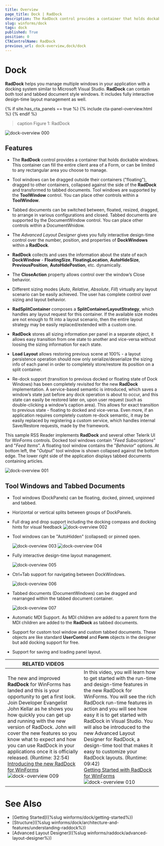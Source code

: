 ```yaml
---
title: Overview
page_title: Dock | RadDock
description: The RadDock control provides a container that holds dockable windows. This container can fill the entire client area of a Windows Form, or can be limited to any rectangular area you choose to manage.
slug: winforms/dock
tags: dock
published: True
position: 0
CTAControlName: RadDock
previous_url: dock-overview,dock/dock
---
```


# Dock

__RadDock__ helps you manage multiple windows in your application with a docking system similar to Microsoft Visual Studio. __RadDock__ can contain both tool and tabbed document style windows. It includes fully interactive design-time layout management as well.

{% if site.has_cta_panels == true %}
{% include cta-panel-overview.html %}
{% endif %}

>caption Figure 1: RadDock 

![dock-overview 000](images/dock-overview000.png)

## Features

* The __RadDock__ control provides a container that holds dockable windows. This container can fill the entire client area of a Form, or can be limited to any rectangular area you choose to manage.

* Tool windows can be dragged outside their containers ("floating"), dragged to other containers, collapsed against the side of the **RadDock** and transformed to tabbed documents. Tool windows are supported by the **ToolWindow** control. You can place other controls within a **ToolWindow**.

* Tabbed documents can be switched between, floated, resized, dragged, to arrange in various configurations and closed. Tabbed documents are supported by the DocumentWindow control. You can place other controls within a DocumentWnidow.
            
* The *Advanced Layout Designer* gives you fully interactive design-time control over the number, position, and properties of **DockWindows** within a __RadDock__.

* __RadDock__ collects and uses the information about the state of each **DockWindow** - **FloatingSize**, **FloatingLocation**, **AutoHideSize**, **PreviousPosition**, **AutoHidePostion**, etc. dynamically.

* The __CloseAction__ property allows control over the window’s Close behavior.

* Different sizing modes (*Auto*, *Relative*, *Absolute*, *Fill*) virtually any layout scenario can be easily achieved. The user has complete control over sizing and layout behavior.

* **RadSplitContainer** composes a **SplitContainerLayoutStrategy**, which handles any layout request for this container. If the available size modes are not enough to fit into a layout scenario, then the entire layout strategy may be easily replaced/extended with a custom one.

* __RadDock__ stores all sizing information per panel in a separate object, it allows easy transition from one state to another and vice-versa without loosing the sizing information for each state.            

* **Load Layout** allows restoring previous scene at 100% - a layout persistence operation should now only serialize/deserialize the sizing info of each panel in order to completely store/restore its position on a split container.

* Re-dock support (transition to previous docked or floating state of Dock Windows) has been completely revisited for the new **RadDock** implementation. A service-based semantic is introduced, which saves a window’s state just before any dock operation is about to occur, and this state can easily be restored later on, upon user request (such as double-clicking a window’s caption area). This allows for exact transition to previous state - floating to docked and vice-versa. Even more, if an application requires completely custom re-dock semantic, it may be easily replaced by registering a custom service, which handles internal Save/Restore requests, made by the framework.
            
This sample RSS Reader implements __RadDock__ and several other Telerik UI for WinForms controls. Docked tool windows contain "*Feed Subscriptions*" and "*Feed Items*". A floating tool window contains the "*Behavior*" options. At bottom left, the "*Output*" tool window is shown collapsed against the bottom edge. The lower right side of the application displays tabbed documents containing articles.

![dock-overview 001](images/dock-overview001.png)

## Tool Windows and Tabbed Documents

* Tool windows (DockPanels) can be floating, docked, pinned, unpinned and tabbed.  

* Horizontal or vertical splits between groups of DockPanels.

* Full drag and drop support including the docking compass and docking hints for visual feedback
    ![dock-overview 002](images/dock-overview002.png)

* Tool windows can be "AutoHidden" (collapsed) or pinned open.  

    ![dock-overview 003](images/dock-overview003.png)
    ![dock-overview 004](images/dock-overview004.png)

* Fully interactive design-time layout management.

    ![dock-overview 005](images/dock-overview005.png)

* Ctrl+Tab support for navigating between DockWindows.
 
     ![dock-overview 006](images/dock-overview006.png)

* Tabbed documents (DocumentWindows) can be dragged and rearranged within the tabbed document container.

    ![dock-overview 007](images/dock-overview007.png)

* Automatic MDI Support. As MDI children are added to a parent form the MDI children are added to the **RadDock** as tabbed documents.

* Support for custom tool window and custom tabbed documents. These objects are like standard **UserControl** and **Form** objects in the designer but add docking support for free. 

* Support for saving and loading panel layout.

| RELATED VIDEOS |  |
| ------ | ------ |
|The new and improved __RadDock__ for WinForms has landed and this is your opportunity to get a first look. Join Developer Evangelist John Kellar as he shows you how quickly you can get up and running with the new version of RadDock. John will cover the new features so you know what to expect and how you can use RadDock in your applications once it is officially released. (Runtime: 32:54)<br>[ Introducing the new RadDock for WinForms ](http://www.telerik.com/videos/winforms/introducing-the-new-raddock-for-winforms)![dock-overview 009](images/dock-overview009.png)|In this video, you will learn how to get started with the run-time and design-time features in the new RadDock for WinForms. You will see the rich RadDock run-time features in action and you will see how easy it is to get started with RadDock in Visual Studio. You will also be introduced to the new Advanced Layout Designer for RadDock, a design-time tool that makes it easy to customize your RadDock layouts. (Runtime: 09:42)<br>[ Getting Started with RadDock for WinForms ](http://www.telerik.com/videos/winforms/getting-started-with-raddock-for-winforms)![dock-overview 010](images/dock-overview010.png)|

# See Also

* [Getting Started]({%slug winforms/dock/getting-started%})
* [Structure]({%slug winforms/dock/architecture-and-features/understanding-raddock%})     
* [Advanced Layout Designer]({%slug winforms/raddock/advanced-layout-designer%})     
